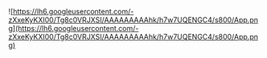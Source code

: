 ![https://lh6.googleusercontent.com/-zXxeKyKXI00/Tg8c0VRJXSI/AAAAAAAAAhk/h7w7UQENGC4/s800/App.png](https://lh6.googleusercontent.com/-zXxeKyKXI00/Tg8c0VRJXSI/AAAAAAAAAhk/h7w7UQENGC4/s800/App.png)